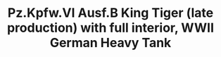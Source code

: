 ---
layout: product
title: "Pz.Kpfw.VI Ausf.B King Tiger (late production) with full interior, WWII German Heavy Tank"
price: "TBA" 
desc: "Maketa"
img_path: "/assets/img/ICM 35364.webp"
brand: "N/A"
available: false
special_offer: false
new: false
soon: false
cat: "010000"
subcat: "013600"
subsubcat: "0N/A"
sifra: "ICM 35364"
popular: false
---
